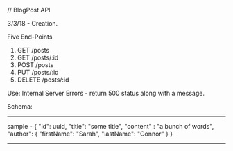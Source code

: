 // BlogPost API

3/3/18 - Creation.


Five End-Points
 1. GET  /posts
 2. GET  /posts/:id
 3. POST /posts
 4. PUT  /posts/:id
 5. DELETE /posts/:id
 
 Use:
 	Internal Server Errors - return 500 status along with a message.

Schema:
  __________________________________________________
  sample -
  	{
     	  "id": uuid,
	  "title": "some title",
	  "content" : "a bunch of words",
	  "author": {
		"firstName": "Sarah",
		"lastName": "Connor"
	  	    }
	}
   __________________________________________________







